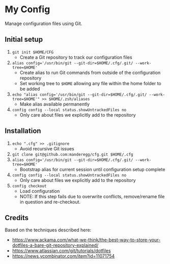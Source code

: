 # My Config

Manage configuration files using Git.

## Initial setup

1. `git init $HOME/CFG`
    * Create a Git repository to track our configuration files
2. `alias config='/usr/bin/git --git-dir=$HOME/.cfg/.git/ --work-tree=$HOME'`
    * Create alias to run Git commands from outside of the configuration repository
    * Set working tree to `$HOME` allowing any file within the home folder to be added
3. `echo "alias config='/usr/bin/git --git-dir=$HOME/.cfg/.git/ --work-tree=$HOME'" >> $HOME/.zsh/aliases`
    * Make alias available permanently
4. `config config --local status.showUntrackedFiles no`
    * Only care about files we explicitly add to the repository

## Installation

1. `echo ".cfg" >> .gitignore`
    - Avoid recursive Git issues
2. `git clone git@github.com:manderegg/cfg.git $HOME/.cfg`
3. `alias config='/usr/bin/git --git-dir=$HOME/.cfg/.git/ --work-tree=$HOME'`
    * Bootstrap alias for current session until configuration setup complete
4. `config config --local status.showUntrackedFiles no`
    * Only care about files we explicitly add to the repository
5. `config checkout`
    * Load configuration
    * NOTE: If this step fails due to overwrite conflicts, remove/rename file in question and re-checkout.

## Credits

Based on the techniques described here:

* https://www.ackama.com/what-we-think/the-best-way-to-store-your-dotfiles-a-bare-git-repository-explained/
* https://www.atlassian.com/git/tutorials/dotfiles
* https://news.ycombinator.com/item?id=11071754